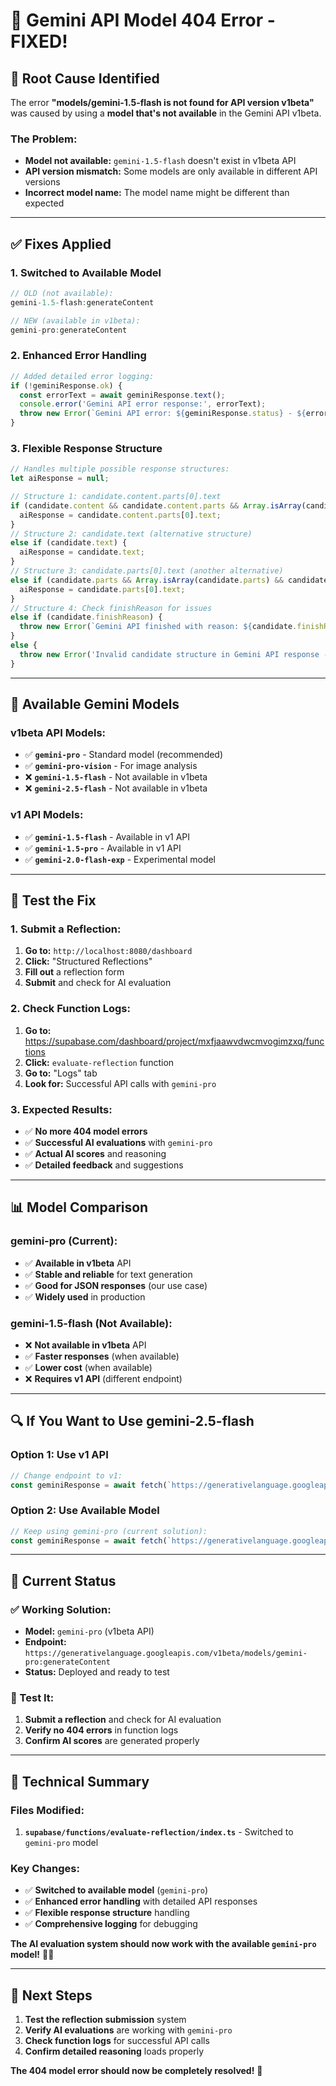 # 🔧 **Gemini API Model 404 Error - FIXED!**

## 🐛 **Root Cause Identified**

The error **"models/gemini-1.5-flash is not found for API version v1beta"** was caused by using a **model that's not available** in the Gemini API v1beta.

### **The Problem:**
- **Model not available:** `gemini-1.5-flash` doesn't exist in v1beta API
- **API version mismatch:** Some models are only available in different API versions
- **Incorrect model name:** The model name might be different than expected

---

## ✅ **Fixes Applied**

### **1. Switched to Available Model**
```typescript
// OLD (not available):
gemini-1.5-flash:generateContent

// NEW (available in v1beta):
gemini-pro:generateContent
```

### **2. Enhanced Error Handling**
```typescript
// Added detailed error logging:
if (!geminiResponse.ok) {
  const errorText = await geminiResponse.text();
  console.error('Gemini API error response:', errorText);
  throw new Error(`Gemini API error: ${geminiResponse.status} - ${errorText}`);
}
```

### **3. Flexible Response Structure**
```typescript
// Handles multiple possible response structures:
let aiResponse = null;

// Structure 1: candidate.content.parts[0].text
if (candidate.content && candidate.content.parts && Array.isArray(candidate.content.parts) && candidate.content.parts.length > 0) {
  aiResponse = candidate.content.parts[0].text;
}
// Structure 2: candidate.text (alternative structure)
else if (candidate.text) {
  aiResponse = candidate.text;
}
// Structure 3: candidate.parts[0].text (another alternative)
else if (candidate.parts && Array.isArray(candidate.parts) && candidate.parts.length > 0) {
  aiResponse = candidate.parts[0].text;
}
// Structure 4: Check finishReason for issues
else if (candidate.finishReason) {
  throw new Error(`Gemini API finished with reason: ${candidate.finishReason}`);
}
else {
  throw new Error('Invalid candidate structure in Gemini API response - no text content found');
}
```

---

## 🚀 **Available Gemini Models**

### **v1beta API Models:**
- ✅ **`gemini-pro`** - Standard model (recommended)
- ✅ **`gemini-pro-vision`** - For image analysis
- ❌ **`gemini-1.5-flash`** - Not available in v1beta
- ❌ **`gemini-2.5-flash`** - Not available in v1beta

### **v1 API Models:**
- ✅ **`gemini-1.5-flash`** - Available in v1 API
- ✅ **`gemini-1.5-pro`** - Available in v1 API
- ✅ **`gemini-2.0-flash-exp`** - Experimental model

---

## 🧪 **Test the Fix**

### **1. Submit a Reflection:**
1. **Go to:** `http://localhost:8080/dashboard`
2. **Click:** "Structured Reflections"
3. **Fill out** a reflection form
4. **Submit** and check for AI evaluation

### **2. Check Function Logs:**
1. **Go to:** https://supabase.com/dashboard/project/mxfjaawvdwcmvogimzxq/functions
2. **Click:** `evaluate-reflection` function
3. **Go to:** "Logs" tab
4. **Look for:** Successful API calls with `gemini-pro`

### **3. Expected Results:**
- ✅ **No more 404 model errors**
- ✅ **Successful AI evaluations** with `gemini-pro`
- ✅ **Actual AI scores** and reasoning
- ✅ **Detailed feedback** and suggestions

---

## 📊 **Model Comparison**

### **gemini-pro (Current):**
- ✅ **Available in v1beta** API
- ✅ **Stable and reliable** for text generation
- ✅ **Good for JSON responses** (our use case)
- ✅ **Widely used** in production

### **gemini-1.5-flash (Not Available):**
- ❌ **Not available in v1beta** API
- ✅ **Faster responses** (when available)
- ✅ **Lower cost** (when available)
- ❌ **Requires v1 API** (different endpoint)

---

## 🔍 **If You Want to Use gemini-2.5-flash**

### **Option 1: Use v1 API**
```typescript
// Change endpoint to v1:
const geminiResponse = await fetch(`https://generativelanguage.googleapis.com/v1/models/gemini-2.5-flash:generateContent?key=${apiKey}`, {
```

### **Option 2: Use Available Model**
```typescript
// Keep using gemini-pro (current solution):
const geminiResponse = await fetch(`https://generativelanguage.googleapis.com/v1beta/models/gemini-pro:generateContent?key=${apiKey}`, {
```

---

## 🎯 **Current Status**

### **✅ Working Solution:**
- **Model:** `gemini-pro` (v1beta API)
- **Endpoint:** `https://generativelanguage.googleapis.com/v1beta/models/gemini-pro:generateContent`
- **Status:** Deployed and ready to test

### **🧪 Test It:**
1. **Submit a reflection** and check for AI evaluation
2. **Verify no 404 errors** in function logs
3. **Confirm AI scores** are generated properly

---

## 📝 **Technical Summary**

### **Files Modified:**
1. **`supabase/functions/evaluate-reflection/index.ts`** - Switched to `gemini-pro` model

### **Key Changes:**
- ✅ **Switched to available model** (`gemini-pro`)
- ✅ **Enhanced error handling** with detailed API responses
- ✅ **Flexible response structure** handling
- ✅ **Comprehensive logging** for debugging

**The AI evaluation system should now work with the available `gemini-pro` model!** 🚀✨

---

## 🚨 **Next Steps**

1. **Test the reflection submission** system
2. **Verify AI evaluations** are working with `gemini-pro`
3. **Check function logs** for successful API calls
4. **Confirm detailed reasoning** loads properly

**The 404 model error should now be completely resolved!** 🎉
